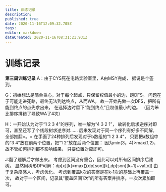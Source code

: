 ```yaml
---
title: 训练记录
description: 
published: true
date: 2020-11-16T12:09:32.705Z
tags: 
editor: markdown
dateCreated: 2020-11-16T08:31:21.931Z
---
```


# 训练记录
**第三周训练记录**
A：由于CYS死在电路实验室里，A由MSY完成，
   据说是个签到。

G：初始想法是简单贪心，对于每个起点，只保留权值最小的边，跑DFS。
   问题在于可能走进死路，最终无法到达终点，从而WA。
   故一开始先做一次DFS，把所有能到终点的点先求出来，
   在选择边时留下“能到终点”且权值最小的边。
   （因为笨比排序排错了导致WA了4次）

H：一开始认为对于“1 2 3 4”的序列，唯一解为“4 3 2 1”，
   故转化后求逆序对即可，甚至还写了个线段树求逆序对......
   后来发现对于同一个序列有好多不同解，全部推翻=。=
   在手画了24种排列后发现对于b数组的“1 2 3 4”，
   只要把a数组中的“3 4”放在前两个位置，把“1 2”放在后两个位置：
   因为min(3，4)>max(1,2)，故不管如何排列都不影响结果，
   只要位置对应即可。
   
J:翻了题解后才做出来。
  考虑到区间没有重合，因此可以对所有区间排序后建树。
  显然用树形DP可解：dp[x][k]=max(∑dp[son][k],dp[son][k−1]+val[x])
  由于复杂度感人，考虑优化。
  考虑到覆盖k次的答案是在k-1次的基础上再覆盖一次，
  故对于一个区间，记录其“覆盖区间1次”的所有答案并排序，一次次累加即可。
   